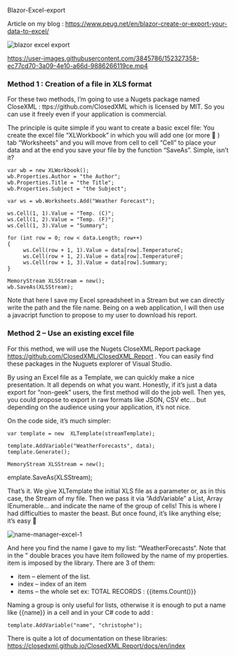 Blazor-Excel-export

Article on my blog : https://www.peug.net/en/blazor-create-or-export-your-data-to-excel/ 

![blazor excel export](https://user-images.githubusercontent.com/3845786/152016618-1aad643c-649a-41fb-afaa-8713023734df.png)


https://user-images.githubusercontent.com/3845786/152327358-ec77cd70-3a09-4e10-a66d-9886266119ce.mp4

### Method 1 : Creation of a file in XLS format

For these two methods, I’m going to use a Nugets package named CloseXML : ttps://github.com/ClosedXML  which is licensed by MIT. So you can use it freely even if your application is commercial.

The principle is quite simple if you want to create a basic excel file: You create the excel file “XLWorkbook” in which you will add one (or more 🙂 ) tab “Worksheets” and you will move from cell to cell “Cell” to place your data and at the end you save your file by the function “SaveAs”. Simple, isn’t it?

```
var wb = new XLWorkbook();
wb.Properties.Author = "the Author";
wb.Properties.Title = "the Title";
wb.Properties.Subject = "the Subject";
  
var ws = wb.Worksheets.Add("Weather Forecast");
  
ws.Cell(1, 1).Value = "Temp. (C)";
ws.Cell(1, 2).Value = "Temp. (F)";
ws.Cell(1, 3).Value = "Summary";
  
for (int row = 0; row < data.Length; row++)
{
     ws.Cell(row + 1, 1).Value = data[row].TemperatureC;
     ws.Cell(row + 1, 2).Value = data[row].TemperatureF;
     ws.Cell(row + 1, 3).Value = data[row].Summary;
}
  
MemoryStream XLSStream = new();
wb.SaveAs(XLSStream);
```

Note that here I save my Excel spreadsheet in a Stream but we can directly write the path and the file name. Being on a web application, I will then use a javacript function to propose to my user to download his report.

### Method 2 – Use an existing excel file

For this method, we will use the Nugets CloseXML.Report package https://github.com/ClosedXML/ClosedXML.Report . You can easily find these packages in the Nuguets explorer of Visual Studio.

By using an Excel file as a Template, we can quickly make a nice presentation. It all depends on what you want. Honestly, if it’s just a data export for “non-geek” users, the first method will do the job well. Then yes, you could propose to export in raw formats like JSON, CSV etc… but depending on the audience using your application, it’s not nice.

On the code side, it’s much simpler:
```
var template = new  XLTemplate(streamTemplate);
  
template.AddVariable("WeatherForecasts", data);
template.Generate();
  
MemoryStream XLSStream = new();
```
emplate.SaveAs(XLSStream);

That’s it. We give XLTemplate the initial XLS file as a parameter or, as in this case, the Stream of my file. Then we pass it via “AddVariable” a List, Array IEnumerable… and indicate the name of the group of cells! This is where I had difficulties to master the beast. But once found, it’s like anything else; it’s easy 🙂

![name-manager-excel-1](https://user-images.githubusercontent.com/3845786/154007896-01e73e6b-1c47-4be0-acf8-b37a9e08809c.png)

And here you find the name I gave to my list: “WeatherForecasts“. Note that in the ” double braces you have item followed by the name of my properties. item is imposed by the library. There are 3 of them:

* item – element of the list.
* index – index of an item
* items – the whole set ex: TOTAL RECORDS : {{items.Count()}}

Naming a group is only useful for lists, otherwise it is enough to put a name like {{name}} in a cell and in your C# code to add :

```
template.AddVariable("name", "christophe");
```

There is quite a lot of documentation on these libraries: https://closedxml.github.io/ClosedXML.Report/docs/en/index
